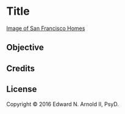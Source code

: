 # Title
[Image of San Francisco Homes](Images/6-4-challenge-image.png)



## Objective

## Credits


## License

Copyright © 2016 Edward N. Arnold II, PsyD.